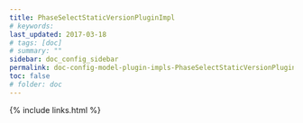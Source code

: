 ```yaml
---
title: PhaseSelectStaticVersionPluginImpl
# keywords:
last_updated: 2017-03-18
# tags: [doc]
# summary: ""
sidebar: doc_config_sidebar
permalink: doc-config-model-plugin-impls-PhaseSelectStaticVersionPluginImpl.html
toc: false
# folder: doc
---
```


{% include links.html %}
